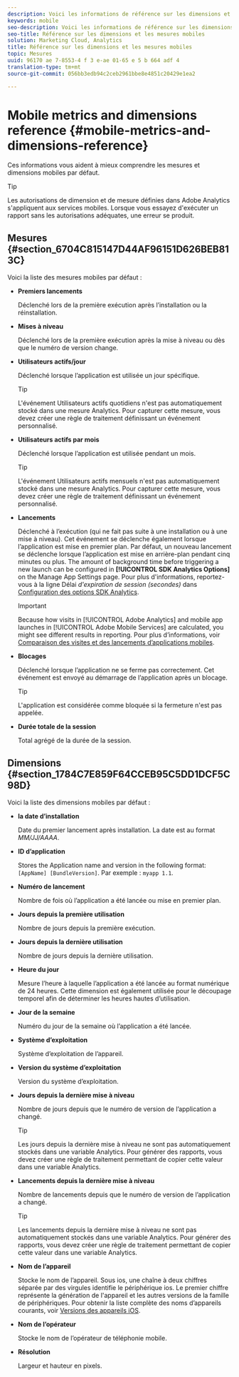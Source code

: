 ```yaml
---
description: Voici les informations de référence sur les dimensions et les mesures mobiles par défaut.
keywords: mobile
seo-description: Voici les informations de référence sur les dimensions et les mesures mobiles par défaut.
seo-title: Référence sur les dimensions et les mesures mobiles
solution: Marketing Cloud, Analytics
title: Référence sur les dimensions et les mesures mobiles
topic: Mesures
uuid: 96170 ae 7-8553-4 f 3 e-ae 01-65 e 5 b 664 adf 4
translation-type: tm+mt
source-git-commit: 056bb3edb94c2ceb2961bbe8e4851c20429e1ea2

---
```



# Mobile metrics and dimensions reference {#mobile-metrics-and-dimensions-reference}

Ces informations vous aident à mieux comprendre les mesures et dimensions mobiles par défaut.

>[!TIP]
>
>Les autorisations de dimension et de mesure définies dans Adobe Analytics s'appliquent aux services mobiles. Lorsque vous essayez d'exécuter un rapport sans les autorisations adéquates, une erreur se produit.

## Mesures {#section_6704C815147D44AF96151D626BEB813C}

Voici la liste des mesures mobiles par défaut :

* **Premiers lancements**

   Déclenché lors de la première exécution après l’installation ou la réinstallation.

* **Mises à niveau**

   Déclenché lors de la première exécution après la mise à niveau ou dès que le numéro de version change.

* **Utilisateurs actifs/jour**

   Déclenché lorsque l’application est utilisée un jour spécifique.

   >[!TIP]
   >L'événement Utilisateurs actifs quotidiens n'est pas automatiquement stocké dans une mesure Analytics. Pour capturer cette mesure, vous devez créer une règle de traitement définissant un événement personnalisé.

* **Utilisateurs actifs par mois**

   Déclenché lorsque l’application est utilisée pendant un mois.

   >[!TIP]
   >L'événement Utilisateurs actifs mensuels n'est pas automatiquement stocké dans une mesure Analytics. Pour capturer cette mesure, vous devez créer une règle de traitement définissant un événement personnalisé.

* **Lancements**

   Déclenché à l’exécution (qui ne fait pas suite à une installation ou à une mise à niveau). Cet événement se déclenche également lorsque l’application est mise en premier plan. Par défaut, un nouveau lancement se déclenche lorsque l’application est mise en arrière-plan pendant cinq minutes ou plus. The amount of background time before triggering a new launch can be configured in **[!UICONTROL SDK Analytics Options]** on the Manage App Settings page. Pour plus d'informations, reportez-vous à la ligne Délai *d'expiration de session (secondes)* dans [Configuration des options SDK Analytics](/help/using/c-manage-app-settings/c-mob-confg-app/t-config-analytics/t-config-analytics.md).

   >[!IMPORTANT]
   >Because how visits in [!UICONTROL Adobe Analytics] and mobile app launches in [!UICONTROL Adobe Mobile Services] are calculated, you might see different results in reporting. Pour plus d’informations, voir [Comparaison des visites et des lancements d’applications mobiles](https://helpx.adobe.com/analytics/kb/compare-visits-and-mobile-app-launches.html).

* **Blocages**

   Déclenché lorsque l’application ne se ferme pas correctement. Cet événement est envoyé au démarrage de l’application après un blocage.

   >[!TIP]
   >L'application est considérée comme bloquée si la fermeture n'est pas appelée.

* **Durée totale de la session**

   Total agrégé de la durée de la session.

## Dimensions {#section_1784C7E859F64CCEB95C5DD1DCF5C98D}

Voici la liste des dimensions mobiles par défaut :

* **la date d’installation**

   Date du premier lancement après installation. La date est au format *MM/JJ/AAAA*.

* **ID d’application**

   Stores the Application name and version in the following format: `[AppName] [BundleVersion]`. Par exemple : `myapp 1.1`.

* **Numéro de lancement**

   Nombre de fois où l’application a été lancée ou mise en premier plan.

* **Jours depuis la première utilisation**

   Nombre de jours depuis la première exécution.

* **Jours depuis la dernière utilisation**

   Nombre de jours depuis la dernière utilisation.

* **Heure du jour**

   Mesure l’heure à laquelle l’application a été lancée au format numérique de 24 heures. Cette dimension est également utilisée pour le découpage temporel afin de déterminer les heures hautes d’utilisation.

* **Jour de la semaine**

   Numéro du jour de la semaine où l’application a été lancée.

* **Système d’exploitation**

   Système d’exploitation de l’appareil.

* **Version du système d’exploitation**

   Version du système d’exploitation.

* **Jours depuis la dernière mise à niveau**

   Nombre de jours depuis que le numéro de version de l’application a changé.

   >[!TIP]
   >
   >Les jours depuis la dernière mise à niveau ne sont pas automatiquement stockés dans une variable Analytics. Pour générer des rapports, vous devez créer une règle de traitement permettant de copier cette valeur dans une variable Analytics.

* **Lancements depuis la dernière mise à niveau**

   Nombre de lancements depuis que le numéro de version de l’application a changé.

   >[!TIP]
   >
   >Les lancements depuis la dernière mise à niveau ne sont pas automatiquement stockés dans une variable Analytics. Pour générer des rapports, vous devez créer une règle de traitement permettant de copier cette valeur dans une variable Analytics.

* **Nom de l’appareil**

   Stocke le nom de l’appareil. Sous ios, une chaîne à deux chiffres séparée par des virgules identifie le périphérique ios. Le premier chiffre représente la génération de l'appareil et les autres versions de la famille de périphériques. Pour obtenir la liste complète des noms d’appareils courants, voir [Versions des appareils iOS](/help/ios/reference/device-versions.md).

* **Nom de l’opérateur**

   Stocke le nom de l’opérateur de téléphonie mobile.

* **Résolution**

   Largeur et hauteur en pixels.
